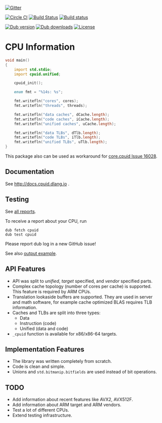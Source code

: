[![Gitter](https://img.shields.io/gitter/room/libmir/public.svg)](https://gitter.im/libmir/public)

[![Circle CI](https://circleci.com/gh/libmir/cpuid.svg?style=svg)](https://circleci.com/gh/libmir/cpuid)
[![Build Status](https://travis-ci.org/libmir/cpuid.svg?branch=master)](https://travis-ci.org/libmir/cpuid)
[![Build status](https://ci.appveyor.com/api/projects/status/f2n4dih5s4c32q7u/branch/master?svg=true)](https://ci.appveyor.com/project/9il/cpuid/branch/master)

[![Dub version](https://img.shields.io/dub/v/cpuid.svg)](http://code.dlang.org/packages/cpuid)
[![Dub downloads](https://img.shields.io/dub/dt/cpuid.svg)](http://code.dlang.org/packages/cpuid)
[![License](https://img.shields.io/dub/l/cpuid.svg)](http://code.dlang.org/packages/cpuid)

# CPU Information

```d
void main()
{
    import std.stdio;
    import cpuid.unified;

    cpuid_init();

    enum fmt = "%14s: %s";

    fmt.writefln("cores", cores);
    fmt.writefln("threads", threads);

    fmt.writefln("data caches", dCache.length);
    fmt.writefln("code caches", iCache.length);
    fmt.writefln("unified caches", uCache.length);

    fmt.writefln("data TLBs", dTlb.length);
    fmt.writefln("code TLBs", iTlb.length);
    fmt.writefln("unified TLBs", uTlb.length);
}
```

This package also can be used as workaround for [core.cpuid Issue 16028](https://issues.dlang.org/show_bug.cgi?id=16028).

## Documentation

See http://docs.cpuid.dlang.io .

## Testing

See [all reports](https://github.com/libmir/cpuid/issues?utf8=%E2%9C%93&q=is%3Aissue%20label%3AReports%20).

To receive a report about your CPU, run

```
dub fetch cpuid
dub test cpuid
```

Please report dub log in a new GitHub issue!

See also [output example](https://gist.github.com/9il/66d2f824ca52e1293358b86604e7fb21).

## API Features

 - API was split to _unified_, _target_ specified, and _vendor_ specified parts.
 - Complex cache topology (number of cores per cache) is supported. This feature is required by ARM CPUs.
 - Translation lookaside buffers are supported. They are used in server and math software, for example cache optimized BLAS requires TLB information.
 - Caches and TLBs are split into three types:
 	- Data
 	- Instruction (code)
 	- Unified (data and code)
 - `_cpuid` function is available for x86/x86-64 targets.

## Implementation Features

 - The library was written completely from scratch.
 - Code is clean and simple.
 - Unions and `std.bitmanip.bitfields` are used instead of bit operations.

## TODO

 - Add information about recent features like AVX2, AVX512F.
 - Add information about ARM target and ARM vendors.
 - Test a lot of different CPUs.
 - Extend testing infrastructure.
